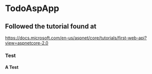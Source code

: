 # TodoAspApp

## Followed the tutorial found at
https://docs.microsoft.com/en-us/aspnet/core/tutorials/first-web-api?view=aspnetcore-2.0

### Test

#### A Test